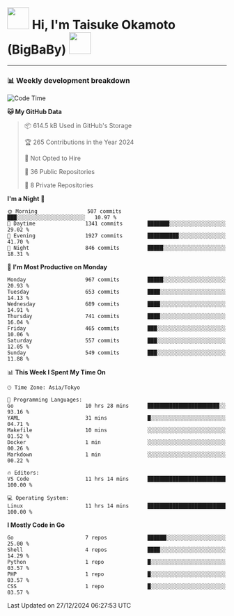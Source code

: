 <!-- Title -->
<h1>
    <img src="https://media.tenor.com/TlyRveJkgo4AAAAi/cloud-cloud-strife.gif" width="50"/> 
    Hi, I'm Taisuke Okamoto (BigBaBy) 
    <img src="https://media.tenor.com/TlyRveJkgo4AAAAi/cloud-cloud-strife.gif" width="50"/>
</h1>

---

<h3> 📊 Weekly development breakdown </h3>
<!-- waka-readme-stats -->

<!--START_SECTION:waka-->
![Code Time](http://img.shields.io/badge/Code%20Time-1%2C930%20hrs%208%20mins-blue)

**🐱 My GitHub Data** 

> 📦 614.5 kB Used in GitHub's Storage 
 > 
> 🏆 265 Contributions in the Year 2024
 > 
> 🚫 Not Opted to Hire
 > 
> 📜 36 Public Repositories 
 > 
> 🔑 8 Private Repositories 
 > 
**I'm a Night 🦉** 

```text
🌞 Morning                507 commits         ███░░░░░░░░░░░░░░░░░░░░░░   10.97 % 
🌆 Daytime                1341 commits        ███████░░░░░░░░░░░░░░░░░░   29.02 % 
🌃 Evening                1927 commits        ██████████░░░░░░░░░░░░░░░   41.70 % 
🌙 Night                  846 commits         █████░░░░░░░░░░░░░░░░░░░░   18.31 % 
```
📅 **I'm Most Productive on Monday** 

```text
Monday                   967 commits         █████░░░░░░░░░░░░░░░░░░░░   20.93 % 
Tuesday                  653 commits         ████░░░░░░░░░░░░░░░░░░░░░   14.13 % 
Wednesday                689 commits         ████░░░░░░░░░░░░░░░░░░░░░   14.91 % 
Thursday                 741 commits         ████░░░░░░░░░░░░░░░░░░░░░   16.04 % 
Friday                   465 commits         ███░░░░░░░░░░░░░░░░░░░░░░   10.06 % 
Saturday                 557 commits         ███░░░░░░░░░░░░░░░░░░░░░░   12.05 % 
Sunday                   549 commits         ███░░░░░░░░░░░░░░░░░░░░░░   11.88 % 
```


📊 **This Week I Spent My Time On** 

```text
🕑︎ Time Zone: Asia/Tokyo

💬 Programming Languages: 
Go                       10 hrs 28 mins      ███████████████████████░░   93.16 % 
YAML                     31 mins             █░░░░░░░░░░░░░░░░░░░░░░░░   04.71 % 
Makefile                 10 mins             ░░░░░░░░░░░░░░░░░░░░░░░░░   01.52 % 
Docker                   1 min               ░░░░░░░░░░░░░░░░░░░░░░░░░   00.26 % 
Markdown                 1 min               ░░░░░░░░░░░░░░░░░░░░░░░░░   00.22 % 

🔥 Editors: 
VS Code                  11 hrs 14 mins      █████████████████████████   100.00 % 

💻 Operating System: 
Linux                    11 hrs 14 mins      █████████████████████████   100.00 % 
```

**I Mostly Code in Go** 

```text
Go                       7 repos             ██████░░░░░░░░░░░░░░░░░░░   25.00 % 
Shell                    4 repos             ████░░░░░░░░░░░░░░░░░░░░░   14.29 % 
Python                   1 repo              █░░░░░░░░░░░░░░░░░░░░░░░░   03.57 % 
PHP                      1 repo              █░░░░░░░░░░░░░░░░░░░░░░░░   03.57 % 
CSS                      1 repo              █░░░░░░░░░░░░░░░░░░░░░░░░   03.57 % 
```




 Last Updated on 27/12/2024 06:27:53 UTC
<!--END_SECTION:waka-->
